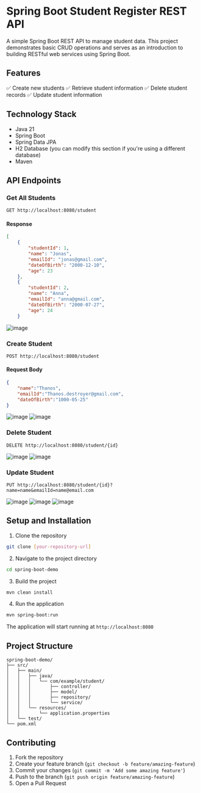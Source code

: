 # Spring Boot Student Register REST API

A simple Spring Boot REST API to manage student data. This project demonstrates basic CRUD operations and serves as an introduction to building RESTful web services using Spring Boot.

## Features

✅ Create new students
✅ Retrieve student information
✅ Delete student records
✅ Update student information

## Technology Stack

- Java 21
- Spring Boot
- Spring Data JPA
- H2 Database (you can modify this section if you're using a different database)
- Maven

## API Endpoints

### Get All Students
```http
GET http://localhost:8080/student
```

#### Response
```json
[
    {
        "studentId": 1,
        "name": "Jonas",
        "emailId": "jonas@gmail.com",
        "dateOfBirth": "2000-12-10",
        "age": 23
    },
    {
        "studentId": 2,
        "name": "Anna",
        "emailId": "anna@gmail.com",
        "dateOfBirth": "2000-07-27",
        "age": 24
    }
```

![image](https://github.com/user-attachments/assets/43a5d4ef-8f20-40c9-b79c-046b4e03172e)


### Create Student
```http
POST http://localhost:8080/student
```

#### Request Body
```json
{
    "name":"Thanos",
    "emailId":"Thanos.destroyer@gmail.com",
    "dateOfBirth":"1000-05-25"
}
```

![image](https://github.com/user-attachments/assets/3c3d74ad-1861-411d-bfc9-432509cb13a7)
![image](https://github.com/user-attachments/assets/1982108c-48fb-480e-bfe2-f9442e2b168e)


### Delete Student
```http
DELETE http://localhost:8080/student/{id}
```

![image](https://github.com/user-attachments/assets/d52af46c-6ca4-4e5d-b191-b92e50659246)
![image](https://github.com/user-attachments/assets/c5f567c6-d003-405b-856a-f93653aa7054)


### Update Student
```http
PUT http://localhost:8080/student/{id}?name=name&emailId=name@email.com
```
![image](https://github.com/user-attachments/assets/723c4a88-d9c3-43e9-87e7-4d934b4f01f6)
![image](https://github.com/user-attachments/assets/acb6fa0e-a5e1-43a4-a8b8-4b3c6fdbb414)
![image](https://github.com/user-attachments/assets/277fba76-b6b7-42fc-b23a-c923448201e4)

## Setup and Installation

1. Clone the repository
```bash
git clone [your-repository-url]
```

2. Navigate to the project directory
```bash
cd spring-boot-demo
```

3. Build the project
```bash
mvn clean install
```

4. Run the application
```bash
mvn spring-boot:run
```

The application will start running at `http://localhost:8080`

## Project Structure
```
spring-boot-demo/
├── src/
│   ├── main/
│   │   ├── java/
│   │   │   └── com/example/student/
│   │   │       ├── controller/
│   │   │       ├── model/
│   │   │       ├── repository/
│   │   │       └── service/
│   │   └── resources/
│   │       └── application.properties
│   └── test/
└── pom.xml
```

## Contributing

1. Fork the repository
2. Create your feature branch (`git checkout -b feature/amazing-feature`)
3. Commit your changes (`git commit -m 'Add some amazing feature'`)
4. Push to the branch (`git push origin feature/amazing-feature`)
5. Open a Pull Request
